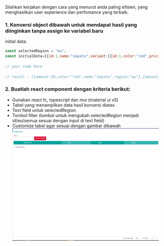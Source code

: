 Silahkan kerjakan dengan cara yang menurut anda paling efisien, yang menghasilkan user experience dan perfomance yang terbaik.

### 1. Konversi object dibawah untuk mendapat hasil yang diinginkan tanpa assign ke variabel baru

initial data: 

```js
const selectedRegion = "eu";
const initialData=[{id:1,name:"sepatu",variant:[{id:1,color:"red",pricing:[{region:"id",amount:3e4},{region:"eu",amount:20}]}]},{id:2,name:"baju",variant:[{id:2,color:"yellow",pricing:[{region:"id",amount:5e4},{region:"eu",amount:30}]},{id:6,color:"more yellow",pricing:[{region:"id",amount:55e3},{region:"eu",amount:32}]},{id:7,color:"most yellow",pricing:[{region:"id",amount:5e5},{region:"eu",amount:350}]}]},{id:3,name:"celana",variant:[{id:3,color:"blue",pricing:[{region:"id",amount:4e4},{region:"eu",amount:25}]},{id:4,color:"white",pricing:[{region:"id",amount:8e4},{region:"eu",amount:60}]}]}];

// your code here

// result : [{amount:20,color:"red",name:"sepatu",region:"eu"},{amount:30,color:"yellow",name:"baju",region:"eu"},{amount:32,color:"more yellow",name:"baju",region:"eu"},{amount:350,color:"most yellow",name:"baju",region:"eu"},{amount:25,color:"blue",name:"celana",region:"eu"},{amount:60,color:"white",name:"celana",region:"eu"}];
```


### 2. Buatlah react component dengan kriteria berikut:
- Gunakan react fc, typescript dan mui (material ui v5)
- Tabel yang menampilkan data hasil konversi diatas 
- Text field untuk selectedRegion
- Tombol filter (tombol untuk mengubah selectedRegion menjadi id/eu/semua sesuai dengan input di text field)
- Customize tabel agar sesuai dengan gambar dibawah
![Result](Result.png)
